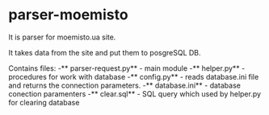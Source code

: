 # parser-moemisto
It is parser for moemisto.ua site.

It takes data from the site and put them to posgreSQL DB.

Contains files:
-** parser-request.py** - main module
-** helper.py** - procedures for work with database
-** config.py** - reads database.ini file and returns the connection parameters.
-** database.ini** - database conection paramenters
-** clear.sql** - SQL query which used by helper.py for clearing database
